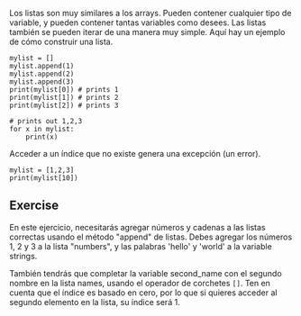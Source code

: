 Los listas son muy similares a los arrays. Pueden contener cualquier tipo de variable, y pueden contener tantas variables como desees. Las listas también se pueden iterar de una manera muy simple. Aquí hay un ejemplo de cómo construir una lista.

    mylist = []
    mylist.append(1)
    mylist.append(2)
    mylist.append(3)
    print(mylist[0]) # prints 1
    print(mylist[1]) # prints 2
    print(mylist[2]) # prints 3

    # prints out 1,2,3
    for x in mylist:
        print(x)

Acceder a un índice que no existe genera una excepción (un error).

    mylist = [1,2,3]
    print(mylist[10])

Exercise
--------

En este ejercicio, necesitarás agregar números y cadenas a las listas correctas usando el método "append" de listas. Debes agregar los números 1, 2 y 3 a la lista "numbers", y las palabras 'hello' y 'world' a la variable strings.

También tendrás que completar la variable second_name con el segundo nombre en la lista names, usando el operador de corchetes `[]`. Ten en cuenta que el índice es basado en cero, por lo que si quieres acceder al segundo elemento en la lista, su índice será 1.